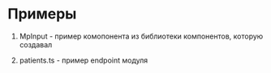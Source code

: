 # Примеры

 1. MpInput - пример комопонента из библиотеки компонентов, которую создавал

 2. patients.ts - пример endpoint модуля